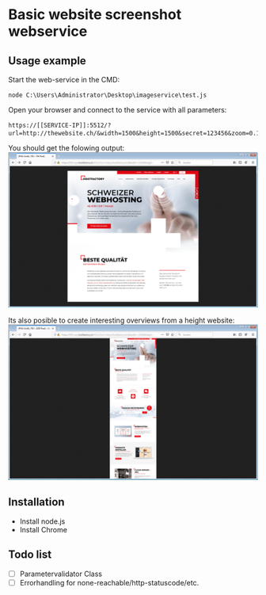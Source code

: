 # Basic website screenshot webservice

## Usage example
Start the web-service in the CMD:
```
node C:\Users\Administrator\Desktop\imageservice\test.js
```

Open your browser and connect to the service with all parameters:
```
https://[[SERVICE-IP]]:5512/?url=http://thewebsite.ch/&width=1500&height=1500&secret=123456&zoom=0.1
```

You should get the folowing output:
![Open the URL in a browser](preview.jpg)

Its also posible to create interesting overviews from a height website:
![Open the URL in a browser](preview-long.jpg)


## Installation
* Install node.js 
* Install Chrome

## Todo list
- [ ] Parametervalidator Class
- [ ] Errorhandling for none-reachable/http-statuscode/etc.